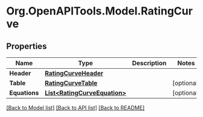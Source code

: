 # Org.OpenAPITools.Model.RatingCurve

## Properties

Name | Type | Description | Notes
------------ | ------------- | ------------- | -------------
**Header** | [**RatingCurveHeader**](RatingCurveHeader.md) |  | 
**Table** | [**RatingCurveTable**](RatingCurveTable.md) |  | [optional] 
**Equations** | [**List&lt;RatingCurveEquation&gt;**](RatingCurveEquation.md) |  | [optional] 

[[Back to Model list]](../README.md#documentation-for-models) [[Back to API list]](../README.md#documentation-for-api-endpoints) [[Back to README]](../README.md)

